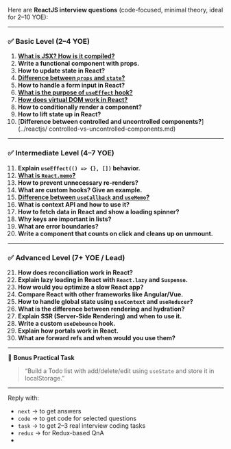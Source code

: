Here are **ReactJS interview questions** (code-focused, minimal theory, ideal for 2–10 YOE):

---

### ✅ **Basic Level (2–4 YOE)**

1. [**What is JSX? How is it compiled?**](../reactjs/jsx.md)
2. **Write a functional component with props.**
3. **How to update state in React?**
4. [**Difference between `props` and `state`?**](../reactjs/props-vs-state.md)
5. **How to handle a form input in React?**
6. [**What is the purpose of `useEffect` hook?**](../reactjs/purpose-of-use-effect-hook.md)
7. [**How does virtual DOM work in React?**](../reactjs/virtual-dom.md)
8. **How to conditionally render a component?**
9. **How to lift state up in React?**
10. [**Difference between controlled and uncontrolled components?**](../reactjs/
controlled-vs-uncontrolled-components.md)
---

### ✅ **Intermediate Level (4–7 YOE)**

11. **Explain `useEffect(() => {}, [])` behavior.**
12. [**What is `React.memo`?**](../reactjs/react-memo.md)
13. **How to prevent unnecessary re-renders?**
14. **What are custom hooks? Give an example.**
15. [**Difference between `useCallback` and `useMemo`?**](../reactjs/usecallback-vs-usememo.md)
16. **What is context API and how to use it?**
17. **How to fetch data in React and show a loading spinner?**
18. **Why keys are important in lists?**
19. **What are error boundaries?**
20. **Write a component that counts on click and cleans up on unmount.**

---

### ✅ **Advanced Level (7+ YOE / Lead)**

21. **How does reconciliation work in React?**
22. **Explain lazy loading in React with `React.lazy` and `Suspense`.**
23. **How would you optimize a slow React app?**
24. **Compare React with other frameworks like Angular/Vue.**
25. **How to handle global state using `useContext` and `useReducer`?**
26. **What is the difference between rendering and hydration?**
27. **Explain SSR (Server-Side Rendering) and when to use it.**
28. **Write a custom `useDebounce` hook.**
29. **Explain how portals work in React.**
30. **What are forward refs and when would you use them?**

---

🧠 **Bonus Practical Task**

> “Build a Todo list with add/delete/edit using `useState` and store it in localStorage.”

---

Reply with:

* `next` → to get answers
* `code` → to get code for selected questions
* `task` → to get 2–3 real interview coding tasks
* `redux` → for Redux-based QnA
* 
